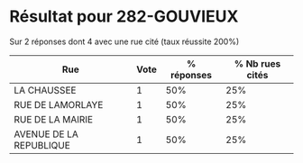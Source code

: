 # Résultat pour 282-GOUVIEUX

Sur 2 réponses dont 4 avec une rue cité (taux réussite 200%)

| Rue | Vote | % réponses | % Nb rues cités|
|-----|------|------------|----------------|
| LA CHAUSSEE | 1 | 50% | 25%|
| RUE DE LAMORLAYE | 1 | 50% | 25%|
| RUE DE LA MAIRIE | 1 | 50% | 25%|
| AVENUE DE LA REPUBLIQUE | 1 | 50% | 25%|
